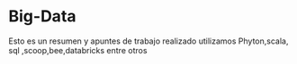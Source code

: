 # Big-Data
Esto es un resumen y apuntes de trabajo realizado
utilizamos  Phyton,scala, sql ,scoop,bee,databricks entre otros 
